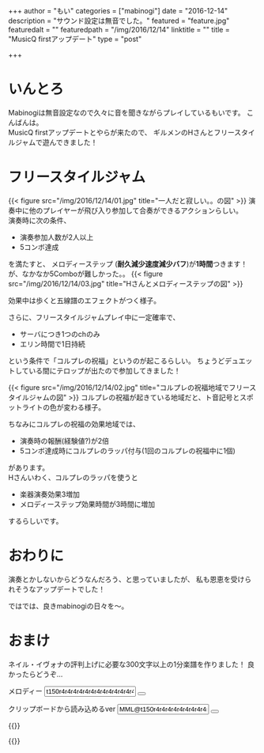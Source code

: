+++
author = "もい"
categories = ["mabinogi"]
date = "2016-12-14"
description = "サウンド設定は無音でした。"
featured = "feature.jpg"
featuredalt = ""
featuredpath = "/img/2016/12/14"
linktitle = ""
title = "MusicQ firstアップデート"
type = "post"

+++

# いんとろ
Mabinogiは無音設定なので久々に音を聞きながらプレイしているもいです。
こんばんは。  
MusicQ firstアップデートとやらが来たので、
ギルメンのHさんとフリースタイルジャムで遊んできました！

# フリースタイルジャム
{{< figure src="/img/2016/12/14/01.jpg" title="一人だと寂しい。。の図" >}}
演奏中に他のプレイヤーが飛び入り参加して合奏ができるアクションらしい。  
演奏時に次の条件、

- 演奏参加人数が2人以上
- 5コンボ達成

を満たすと、
メロディーステップ (**耐久減少速度減少バフ**)が**1時間**つきます！  
が、なかなか5Comboが難しかった。。
{{< figure src="/img/2016/12/14/03.jpg" title="Hさんとメロディーステップの図" >}}

効果中は歩くと五線譜のエフェクトがつく様子。  

さらに、フリースタイルジャムプレイ中に一定確率で、

- サーバにつき1つのchのみ
- エリン時間で1日持続

という条件で「コルプレの祝福」というのが起こるらしい。
ちょうどデュエットしている間にテロップが出たので参加してきました！

{{< figure src="/img/2016/12/14/02.jpg" title="コルプレの祝福地域でフリースタイルジャムの図" >}}
コルプレの祝福が起きている地域だと、ト音記号とスポットライトの色が変わる様子。

ちなみにコルプレの祝福の効果地域では、

- 演奏時の報酬(経験値?)が2倍
- 5コンボ達成時にコルプレのラッパ付与(1回のコルプレの祝福中に1個)

があります。  
Hさんいわく、コルプレのラッパを使うと

- 楽器演奏効果3増加
- メロディーステップ効果時間が3時間に増加

するらしいです。  

# おわりに
演奏とかしないからどうなんだろう、と思っていましたが、
私も恩恵を受けられそうなアップデートでした！

ではでは、良きmabinogiの日々を～。

# おまけ
ネイル・イヴォナの評判上げに必要な300文字以上の1分楽譜を作りました！
良かったらどうぞ…

メロディー
<input type="text" id="raw-mml" value="t150r4r4r4r4r4r4r4r4r4r4r4r4r4r4r4r4r4r4r4r4r4r4r4r4r4r4r4r4r4r4r4r4r4r4r4r4r4r4r4r4r4r4r4r4r4r4r4r4r4r4r4r4r4r4r4r4r4r4r4r4r4r4r4r4r4r4r4r4r4r4r4r4r4r4r4r4r4r4r4r4r4r4r4r4r4r4r4r4r4r4r4r4r4r4r4r4r4r4r4r4r4r4r4r4r4r4r4r4r4r4r4r4r4r4r4r4r4r4r4r4r4r4r4r4r4r4r4r4r4r4r4r4r4r4r4r4r4r4r4r4r4r4r4r4r4r4r4r4r4r4">
<button class="clipboard-btn" data-clipboard-target="#raw-mml"><span class="fa fa-clipboard"></span></button>

クリップボードから読み込めるver
<input type="text" id="readable-from-clipboard-mml" value="MML@t150r4r4r4r4r4r4r4r4r4r4r4r4r4r4r4r4r4r4r4r4r4r4r4r4r4r4r4r4r4r4r4r4r4r4r4r4r4r4r4r4r4r4r4r4r4r4r4r4r4r4r4r4r4r4r4r4r4r4r4r4r4r4r4r4r4r4r4r4r4r4r4r4r4r4r4r4r4r4r4r4r4r4r4r4r4r4r4r4r4r4r4r4r4r4r4r4r4r4r4r4r4r4r4r4r4r4r4r4r4r4r4r4r4r4r4r4r4r4r4r4r4r4r4r4r4r4r4r4r4r4r4r4r4r4r4r4r4r4r4r4r4r4r4r4r4r4r4r4r4r4;">
<button class="clipboard-btn" data-clipboard-target="#readable-from-clipboard-mml"><span class="fa fa-clipboard"></span></button>

<link rel="stylesheet" href="https://cdnjs.cloudflare.com/ajax/libs/balloon-css/0.4.0/balloon.min.css">
<script src="https://cdnjs.cloudflare.com/ajax/libs/clipboard.js/1.5.16/clipboard.min.js"></script>

{{<raw>}}
<style type="text/css">
.clipboard-btn {
  text-transform: none;
}
</style>
<script>
const clipboard = new Clipboard('.clipboard-btn');
clipboard.on('success', function(e) {
    const btn = e.trigger;
    btn.setAttribute("data-balloon", "Copied")
    btn.setAttribute("data-balloon-pos", "down")
    btn.setAttribute("data-balloon-visible", "")
    setTimeout(function(){
        btn.removeAttribute("data-balloon")
        btn.removeAttribute("data-balloon-pos", "down")
        btn.removeAttribute("data-balloon-visible")
        }, 500);
});
</script>
{{</raw>}}
